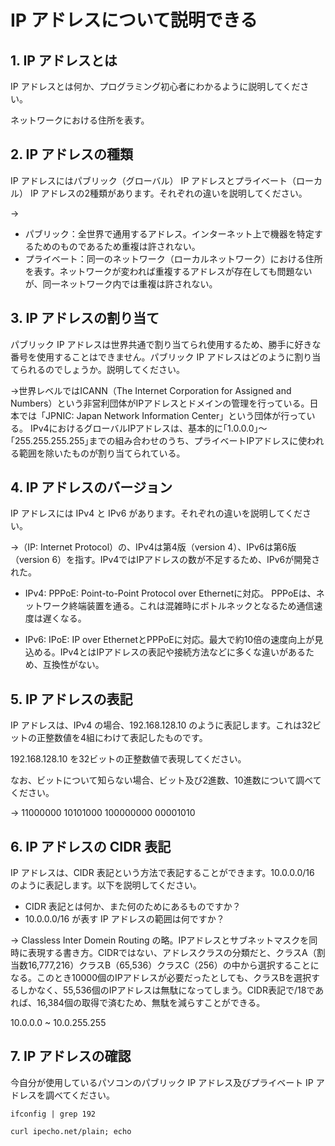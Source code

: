 # IP アドレスについて説明できる

## 1. IP アドレスとは

IP アドレスとは何か、プログラミング初心者にわかるように説明してください。

ネットワークにおける住所を表す。

## 2. IP アドレスの種類

IP アドレスにはパブリック（グローバル） IP アドレスとプライベート（ローカル） IP アドレスの2種類があります。それぞれの違いを説明してください。

→
- パブリック：全世界で通用するアドレス。インターネット上で機器を特定するためのものであるため重複は許されない。
- プライベート：同一のネットワーク（ローカルネットワーク）における住所を表す。ネットワークが変われば重複するアドレスが存在しても問題ないが、同一ネットワーク内では重複は許されない。

## 3. IP アドレスの割り当て

パブリック IP アドレスは世界共通で割り当てられ使用するため、勝手に好きな番号を使用することはできません。パブリック IP アドレスはどのように割り当てられるのでしょうか。説明してください。

→世界レベルではICANN（The Internet Corporation for Assigned and Numbers）という非営利団体がIPアドレスとドメインの管理を行っている。日本では「JPNIC: Japan Network Information Center」という団体が行っている。
IPv4におけるグローバルIPアドレスは、基本的に｢1.0.0.0｣～｢255.255.255.255｣までの組み合わせのうち、プライベートIPアドレスに使われる範囲を除いたものが割り当てられている。

## 4. IP アドレスのバージョン

IP アドレスには IPv4 と IPv6 があります。それぞれの違いを説明してください。

→（IP: Internet Protocol）の、IPv4は第4版（version 4）、IPv6は第6版（version 6）を指す。IPv4ではIPアドレスの数が不足するため、IPv6が開発された。

- IPv4: PPPoE: Point-to-Point Protocol over Ethernetに対応。
PPPoEは、ネットワーク終端装置を通る。これは混雑時にボトルネックとなるため通信速度は遅くなる。

- IPv6: IPoE: IP over EthernetとPPPoEに対応。最大で約10倍の速度向上が見込める。IPv4とはIPアドレスの表記や接続方法などに多くな違いがあるため、互換性がない。

## 5. IP アドレスの表記

IP アドレスは、IPv4 の場合、192.168.128.10 のように表記します。これは32ビットの正整数値を4組にわけて表記したものです。

192.168.128.10 を32ビットの正整数値で表現してください。

なお、ビットについて知らない場合、ビット及び2進数、10進数について調べてください。

→ 11000000 10101000 100000000 00001010

## 6. IP アドレスの CIDR 表記

IP アドレスは、CIDR 表記という方法で表記することができます。10.0.0.0/16 のように表記します。以下を説明してください。

- CIDR 表記とは何か、また何のためにあるものですか？
- 10.0.0.0/16 が表す IP アドレスの範囲は何ですか？

→ Classless Inter Domein Routing の略。IPアドレスとサブネットマスクを同時に表現する書き方。CIDRではない、アドレスクラスの分類だと、クラスA（割当数16,777,216）クラスB（65,536）クラスC（256）の中から選択することになる。このとき10000個のIPアドレスが必要だったとしても、クラスBを選択するしかなく、55,536個のIPアドレスは無駄になってしまう。CIDR表記で/18であれば、16,384個の取得で済むため、無駄を減らすことができる。

10.0.0.0 ~ 10.0.255.255

## 7. IP アドレスの確認

今自分が使用しているパソコンのパブリック IP アドレス及びプライベート IP アドレスを調べてください。

```shell
ifconfig | grep 192
```

```shell
curl ipecho.net/plain; echo
```

